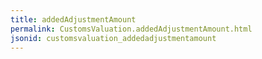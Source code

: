```yaml
---
title: addedAdjustmentAmount
permalink: CustomsValuation.addedAdjustmentAmount.html
jsonid: customsvaluation_addedadjustmentamount
---
```

